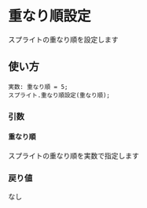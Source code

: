 # 重なり順設定

スプライトの重なり順を設定します

## 使い方

```
実数: 重なり順 = 5;
スプライト.重なり順設定(重なり順);
```

### 引数

#### 重なり順

スプライトの重なり順を実数で指定します

### 戻り値

なし